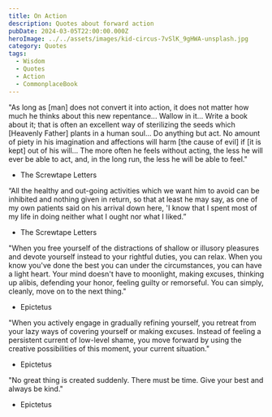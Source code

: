 ```yaml
---
title: On Action
description: Quotes about forward action
pubDate: 2024-03-05T22:00:00.000Z
heroImage: ../../assets/images/kid-circus-7vSlK_9gHWA-unsplash.jpg
category: Quotes
tags:
  - Wisdom
  - Quotes
  - Action
  - CommonplaceBook
---
```


"As long as \[man\] does not convert it into action, it does not matter how much he thinks about this new repentance... Wallow in it... Write a book about it; that is often an excellent way of sterilizing the seeds which \[Heavenly Father\] plants in a human soul... Do anything but act. No amount of piety in his imagination and affections will harm \[the cause of evil\] if \[it is kept\] out of his will... The more often he feels without acting, the less he will ever be able to act, and, in the long run, the less he will be able to feel."
- The Screwtape Letters

“All the healthy and out-going activities which we want him to avoid can be inhibited and nothing given in return, so that at least he may say, as one of my own patients said on his arrival down here, 'I know that I spent most of my life in doing neither what I ought nor what I liked.”
- The Screwtape Letters

"When you free yourself of the distractions of shallow or illusory pleasures and devote yourself instead to your rightful duties, you can relax. When you know you've done the best you can under the circumstances, you can have a light heart. Your mind doesn't have to moonlight, making excuses, thinking up alibis, defending your honor, feeling guilty or remorseful. You can simply, cleanly, move on to the next thing."
- Epictetus

"When you actively engage in gradually refining yourself, you retreat from your lazy ways of covering yourself or making excuses. Instead of feeling a persistent current of low-level shame, you move forward by using the creative possibilities of this moment, your current situation."
- Epictetus

"No great thing is created suddenly. There must be time. Give your best and always be kind."
- Epictetus

